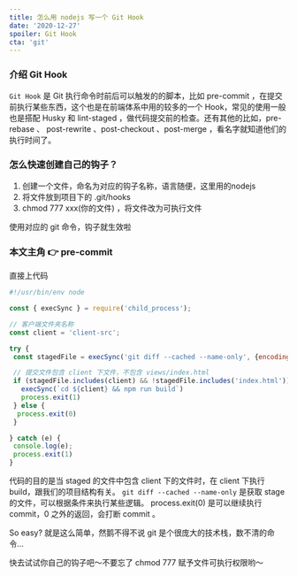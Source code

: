 ```yaml
---
title: 怎么用 nodejs 写一个 Git Hook
date: '2020-12-27'
spoiler: Git Hook
cta: 'git'
---
```


### 介绍 Git Hook

`Git Hook` 是 Git 执行命令时前后可以触发的的脚本，比如 pre-commit ，在提交前执行某些东西，这个也是在前端体系中用的较多的一个 Hook，常见的使用一般也是搭配 Husky 和 lint-staged ，做代码提交前的检查。还有其他的比如，pre-rebase 、 post-rewrite 、post-checkout 、post-merge ，看名字就知道他们的执行时间了。

### 怎么快速创建自己的钩子？

 1. 创建一个文件，命名为对应的钩子名称，语言随便，这里用的nodejs
 2. 将文件放到项目下的 .git/hooks
 3. chmod 777 xxx(你的文件) ，将文件改为可执行文件

使用对应的 git 命令，钩子就生效啦

### 本文主角 👉 pre-commit

直接上代码

```jsx
#!/usr/bin/env node

const { execSync } = require('child_process');

// 客户端文件夹名称
const client = 'client-src';

try {
 const stagedFile = execSync('git diff --cached --name-only', {encoding: 'utf-8'});

 // 提交文件包含 client 下文件，不包含 views/index.html
 if (stagedFile.includes(client) && !stagedFile.includes('index.html')) {
   execSync(`cd ${client} && npm run build`)
   process.exit(1)
 } else {
  process.exit(0)
 }

} catch (e) {
 console.log(e);
 process.exit(1)
}
```

代码的目的是当 staged 的文件中包含 client 下的文件时，在 client 下执行 build，跟我们的项目结构有关。
`git diff --cached --name-only` 是获取 stage 的文件，可以根据条件来执行某些逻辑。
process.exit(0) 是可以继续执行 commit，0 之外的返回，会打断 commit 。


So easy? 就是这么简单，然鹅不得不说 git 是个很庞大的技术栈，数不清的命令...

快去试试你自己的钩子吧～不要忘了 chmod 777 赋予文件可执行权限哟～
